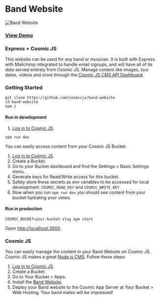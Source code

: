 # Band Website
![Band Website](https://cosmicjs.com/uploads/d25aa9d0-b406-11e7-8e44-07c8c7ded69b-band-website.png)
### [View Demo](https://cosmicjs.com/apps/band-website/demo)
### Express + Cosmic JS
This website can be used for any band or musician.  It is built with Express with Mailchimp integrated to handle email signups, and will have all of its data served entirely from Cosmic JS.  Manage content like images, tour dates, videos and more through the [Cosmic JS CMS API Dashboard](https://cosmicjs.com).
### Getting Started
```
git clone https://github.com/cosmicjs/band-website
cd band-website
npm i
```
#### Run in development
1. [Log in to Cosmic JS](https://cosmicjs.com).

```
npm run dev

```

You can easily access content from your Cosmic JS Bucket.
1. [Log in to Cosmic JS](https://cosmicjs.com).
2. Create a Bucket.
3. Go to your Bucket dashboard and find the Settings > Basic Settings menu.
4. Generate keys for Read/Write access for this bucket.
5. Safely store these secrets as env variables to be accessed for local development: `COSMIC_READ_KEY` and `COSMIC_WRITE_KEY`
6. Now when you run `npm run dev` you should see content from your bucket hydrating your views. 

#### Run in production
```
COSMIC_BUCKET=your-bucket-slug npm start
```
Open [http://localhost:3000](http://localhost:3000).

### Cosmic JS
You can easily manage the content in your Band Website on Cosmic JS.  Cosmic JS makes a great [Node.js CMS](https://cosmicjs.com/knowledge-base/nodejs-cms).  Follow these steps:

1. [Log in to Cosmic JS](https://cosmicjs.com).
2. Create a Bucket.
3. Go to Your Bucket > Apps.
4. Install the [Band Website](https://cosmicjs.com/apps/band-website).
5. Deploy your Band website to the Cosmic App Server at Your Bucket > Web Hosting.  Your band mates will be impressed!
